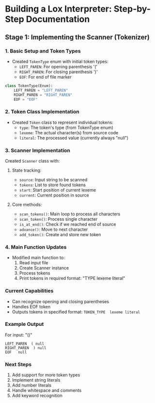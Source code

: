 # Building a Lox Interpreter: Step-by-Step Documentation

## Stage 1: Implementing the Scanner (Tokenizer)

### 1. Basic Setup and Token Types
- Created `TokenType` enum with initial token types:
  - `LEFT_PAREN`: For opening parenthesis '('
  - `RIGHT_PAREN`: For closing parenthesis ')'
  - `EOF`: For end of file marker

```python
class TokenType(Enum):
    LEFT_PAREN = "LEFT_PAREN"
    RIGHT_PAREN = "RIGHT_PAREN"
    EOF = "EOF"
```

### 2. Token Class Implementation
- Created `Token` class to represent individual tokens:
  - `type`: The token's type (from TokenType enum)
  - `lexeme`: The actual character(s) from source code
  - `literal`: The processed value (currently always "null")

### 3. Scanner Implementation
Created `Scanner` class with:
1. State tracking:
   - `source`: Input string to be scanned
   - `tokens`: List to store found tokens
   - `start`: Start position of current lexeme
   - `current`: Current position in source

2. Core methods:
   - `scan_tokens()`: Main loop to process all characters
   - `scan_token()`: Process single character
   - `is_at_end()`: Check if we reached end of source
   - `advance()`: Move to next character
   - `add_token()`: Create and store new token

### 4. Main Function Updates
- Modified main function to:
  1. Read input file
  2. Create Scanner instance
  3. Process tokens
  4. Print tokens in required format: "TYPE  lexeme literal"

### Current Capabilities
- Can recognize opening and closing parentheses
- Handles EOF token
- Outputs tokens in specified format: `TOKEN_TYPE  lexeme literal`

### Example Output
For input: "()"
```
LEFT_PAREN  ( null
RIGHT_PAREN  ) null
EOF   null
```

### Next Steps
1. Add support for more token types
2. Implement string literals
3. Add number literals
4. Handle whitespace and comments
5. Add keyword recognition